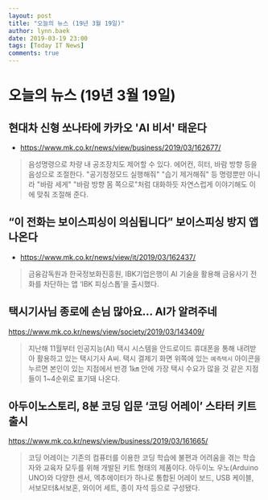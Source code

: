 ```yaml
---
layout: post
title: "오늘의 뉴스 (19년 3월 19일)"
author: lynn.baek
date: 2019-03-19 23:00
tags: [Today IT News]
comments: true
---
```



# 오늘의 뉴스 (19년 3월 19일)



## 현대차 신형 쏘나타에 카카오 'AI 비서' 태운다

* https://www.mk.co.kr/news/view/business/2019/03/162677/

> 음성명령으로 차량 내 공조장치도 제어할 수 있다. 에어컨, 히터, 바람 방향 등을 음성으로 조절한다. "공기청정모드 실행해줘" "습기 제거해줘" 등 명령뿐만 아니라 "바람 세게" "바람 방향 몸 쪽으로"처럼 대화하듯 자연스럽게 이야기해도 이에 맞춰 조절해 준다.



## “이 전화는 보이스피싱이 의심됩니다” 보이스피싱 방지 앱 나온다

* https://www.mk.co.kr/news/view/it/2019/03/162437/

> 금융감독원과 한국정보화진흥원, IBK기업은행이 AI 기술을 활용해 금융사기 전화를 차단하는 앱 ‘IBK 피싱스톱’을 출시했다.



## 택시기사님 종로에 손님 많아요… AI가 알려주네

https://www.mk.co.kr/news/view/society/2019/03/143409/

> 지난해 11월부터 인공지능(AI) 택시 시스템을 안드로이드 휴대폰을 통해 내려받아 활용하고 있는 택시기사 A씨. 택시 결제기 화면 위쪽에 있는 `예측택시` 아이콘을 누르면 본인이 있는 지점에서 반경 1㎞ 안에 가장 택시 수요가 많을 것 같은 지점들이 1~4순위로 표기돼 나온다.



## 아두이노스토리, 8분 코딩 입문 ‘코딩 어레이’ 스타터 키트 출시

https://www.mk.co.kr/news/view/business/2019/03/161665/

> 코딩 어레이는 기존의 컴퓨터를 이용한 코딩 학습에 불편과 어려움을 겪는 학습자와 교육자 모두를 위해 개발된 키트 형태의 제품이다. 아두이노 우노(Arduino UNO)와 다양한 센서, 엑추에이터가 하나로 통합된 어레이 보드, USB 케이블, 서보모터&서보혼, 와이어 세트, 종이 자석 등으로 구성됐다.
